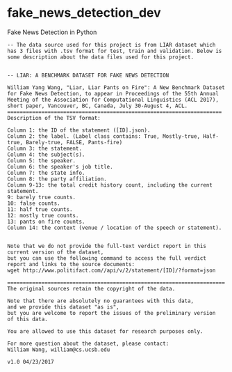# fake_news_detection_dev
Fake News Detection in Python

	-- The data source used for this project is from LIAR dataset which has 3 files with .tsv format for test, train and validation. Below is some description about the data files used for this project.
	
	
	-- LIAR: A BENCHMARK DATASET FOR FAKE NEWS DETECTION

	William Yang Wang, "Liar, Liar Pants on Fire": A New Benchmark Dataset for Fake News Detection, to appear in Proceedings of the 55th Annual Meeting of the Association for Computational Linguistics (ACL 2017), short paper, Vancouver, BC, Canada, July 30-August 4, ACL.
	=====================================================================
	Description of the TSV format:

	Column 1: the ID of the statement ([ID].json).
	Column 2: the label. (Label class contains: True, Mostly-true, Half-true, Barely-true, FALSE, Pants-fire)
	Column 3: the statement.
	Column 4: the subject(s).
	Column 5: the speaker.
	Column 6: the speaker's job title.
	Column 7: the state info.
	Column 8: the party affiliation.
	Column 9-13: the total credit history count, including the current statement.
	9: barely true counts.
	10: false counts.
	11: half true counts.
	12: mostly true counts.
	13: pants on fire counts.
	Column 14: the context (venue / location of the speech or statement).


	Note that we do not provide the full-text verdict report in this current version of the dataset,
	but you can use the following command to access the full verdict report and links to the source documents:
	wget http://www.politifact.com//api/v/2/statement/[ID]/?format=json

	======================================================================
	The original sources retain the copyright of the data.

	Note that there are absolutely no guarantees with this data,
	and we provide this dataset "as is",
	but you are welcome to report the issues of the preliminary version
	of this data.

	You are allowed to use this dataset for research purposes only.

	For more question about the dataset, please contact:
	William Wang, william@cs.ucsb.edu

	v1.0 04/23/2017

	
